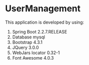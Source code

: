 # UserManagement
This application is developed by using:
1. Spring Boot 2.2.7.RELEASE
2. Database mysql
3. Bootstrap 4.3.1
4. JQuery 3.0.0
5. WebJars locator 0.32-1
6. Font Awesome 4.0.3
